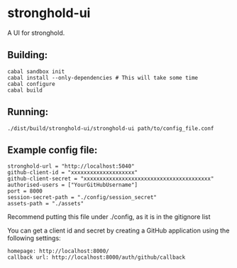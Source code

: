 # stronghold-ui

A UI for stronghold.

## Building:

    cabal sandbox init
    cabal install --only-dependencies # This will take some time
    cabal configure
    cabal build

## Running:

    ./dist/build/stronghold-ui/stronghold-ui path/to/config_file.conf

## Example config file:

    stronghold-url = "http://localhost:5040"
    github-client-id = "xxxxxxxxxxxxxxxxxxxx"
    github-client-secret = "xxxxxxxxxxxxxxxxxxxxxxxxxxxxxxxxxxxxxxxx"
    authorised-users = ["YourGitHubUsername"]
    port = 8000
    session-secret-path = "./config/session_secret"
    assets-path = "./assets"

Recommend putting this file under ./config, as it is in the gitignore list

You can get a client id and secret by creating a GitHub application using the 
following settings:

    homepage: http://localhost:8000/
    callback url: http://localhost:8000/auth/github/callback
